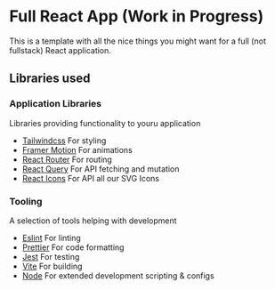 # Full React App (Work in Progress)

This is a template with all the nice things you might want for a full (not fullstack) React application.

## Libraries used

### Application Libraries

Libraries providing functionality to youru application

- [Tailwindcss](https://tailwindcss.com/docs/installation)
  For styling
- [Framer Motion](https://www.framer.com/docs/)
  For animations
- [React Router](https://reactrouter.com/en/main/start/overview)
  For routing
- [React Query](https://react-query-v3.tanstack.com/overview)
  For API fetching and mutation
- [React Icons](https://react-icons.github.io/react-icons/)
  For API all our SVG Icons

### Tooling

A selection of tools helping with development

- [Eslint]()
  For linting
- [Prettier]()
  For code formatting
- [Jest]()
  For testing
- [Vite]()
  For building
- [Node]()
  For extended development scripting & configs
